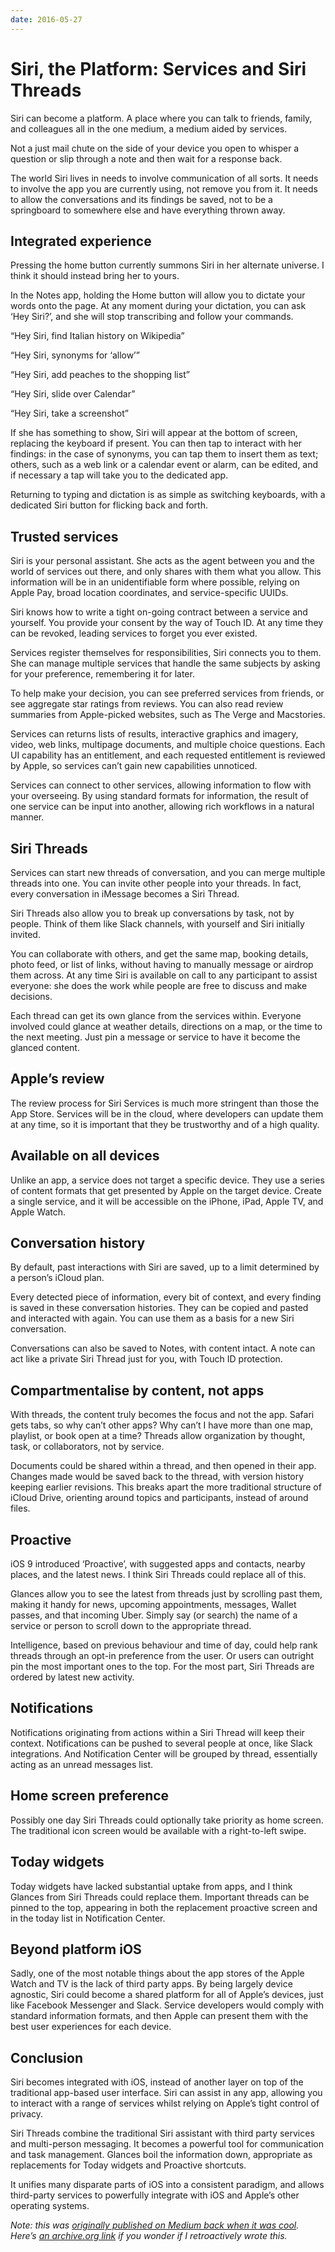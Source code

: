 ```yaml
---
date: 2016-05-27
---
```


# Siri, the Platform: Services and Siri Threads

Siri can become a platform. A place where you can talk to friends, family, and colleagues all in the one medium, a medium aided by services.

Not a just mail chute on the side of your device you open to whisper a question or slip through a note and then wait for a response back.

The world Siri lives in needs to involve communication of all sorts. It needs to involve the app you are currently using, not remove you from it. It needs to allow the conversations and its findings be saved, not to be a springboard to somewhere else and have everything thrown away.

## Integrated experience

Pressing the home button currently summons Siri in her alternate universe. I think it should instead bring her to yours.

In the Notes app, holding the Home button will allow you to dictate your words onto the page. At any moment during your dictation, you can ask ‘Hey Siri?’, and she will stop transcribing and follow your commands.

“Hey Siri, find Italian history on Wikipedia”

“Hey Siri, synonyms for ‘allow’”

“Hey Siri, add peaches to the shopping list”

“Hey Siri, slide over Calendar”

“Hey Siri, take a screenshot”

If she has something to show, Siri will appear at the bottom of screen, replacing the keyboard if present. You can then tap to interact with her findings: in the case of synonyms, you can tap them to insert them as text; others, such as a web link or a calendar event or alarm, can be edited, and if necessary a tap will take you to the dedicated app.

Returning to typing and dictation is as simple as switching keyboards, with a dedicated Siri button for flicking back and forth.

## Trusted services

Siri is your personal assistant. She acts as the agent between you and the world of services out there, and only shares with them what you allow. This information will be in an unidentifiable form where possible, relying on Apple Pay, broad location coordinates, and service-specific UUIDs.

Siri knows how to write a tight on-going contract between a service and yourself. You provide your consent by the way of Touch ID. At any time they can be revoked, leading services to forget you ever existed.

Services register themselves for responsibilities, Siri connects you to them. She can manage multiple services that handle the same subjects by asking for your preference, remembering it for later.

To help make your decision, you can see preferred services from friends, or see aggregate star ratings from reviews. You can also read review summaries from Apple-picked websites, such as The Verge and Macstories.

Services can returns lists of results, interactive graphics and imagery, video, web links, multipage documents, and multiple choice questions. Each UI capability has an entitlement, and each requested entitlement is reviewed by Apple, so services can’t gain new capabilities unnoticed.

Services can connect to other services, allowing information to flow with your overseeing. By using standard formats for information, the result of one service can be input into another, allowing rich workflows in a natural manner.

## Siri Threads

Services can start new threads of conversation, and you can merge multiple threads into one. You can invite other people into your threads. In fact, every conversation in iMessage becomes a Siri Thread.

Siri Threads also allow you to break up conversations by task, not by people. Think of them like Slack channels, with yourself and Siri initially invited.

You can collaborate with others, and get the same map, booking details, photo feed, or list of links, without having to manually message or airdrop them across. At any time Siri is available on call to any participant to assist everyone: she does the work while people are free to discuss and make decisions.

Each thread can get its own glance from the services within. Everyone involved could glance at weather details, directions on a map, or the time to the next meeting. Just pin a message or service to have it become the glanced content.

## Apple’s review

The review process for Siri Services is much more stringent than those the App Store. Services will be in the cloud, where developers can update them at any time, so it is important that they be trustworthy and of a high quality.

## Available on all devices

Unlike an app, a service does not target a specific device. They use a series of content formats that get presented by Apple on the target device. Create a single service, and it will be accessible on the iPhone, iPad, Apple TV, and Apple Watch.

## Conversation history

By default, past interactions with Siri are saved, up to a limit determined by a person’s iCloud plan.

Every detected piece of information, every bit of context, and every finding is saved in these conversation histories. They can be copied and pasted and interacted with again. You can use them as a basis for a new Siri conversation.

Conversations can also be saved to Notes, with content intact. A note can act like a private Siri Thread just for you, with Touch ID protection.

## Compartmentalise by content, not apps

With threads, the content truly becomes the focus and not the app. Safari gets tabs, so why can’t other apps? Why can’t I have more than one map, playlist, or book open at a time? Threads allow organization by thought, task, or collaborators, not by service.

Documents could be shared within a thread, and then opened in their app. Changes made would be saved back to the thread, with version history keeping earlier revisions. This breaks apart the more traditional structure of iCloud Drive, orienting around topics and participants, instead of around files.

## Proactive

iOS 9 introduced ‘Proactive’, with suggested apps and contacts, nearby places, and the latest news. I think Siri Threads could replace all of this.

Glances allow you to see the latest from threads just by scrolling past them, making it handy for news, upcoming appointments, messages, Wallet passes, and that incoming Uber. Simply say (or search) the name of a service or person to scroll down to the appropriate thread.

Intelligence, based on previous behaviour and time of day, could help rank threads through an opt-in preference from the user. Or users can outright pin the most important ones to the top. For the most part, Siri Threads are ordered by latest new activity.

## Notifications

Notifications originating from actions within a Siri Thread will keep their context. Notifications can be pushed to several people at once, like Slack integrations. And Notification Center will be grouped by thread, essentially acting as an unread messages list.

## Home screen preference

Possibly one day Siri Threads could optionally take priority as home screen. The traditional icon screen would be available with a right-to-left swipe.

## Today widgets

Today widgets have lacked substantial uptake from apps, and I think Glances from Siri Threads could replace them. Important threads can be pinned to the top, appearing in both the replacement proactive screen and in the today list in Notification Center.

## Beyond platform iOS

Sadly, one of the most notable things about the app stores of the Apple Watch and TV is the lack of third party apps. By being largely device agnostic, Siri could become a shared platform for all of Apple’s devices, just like Facebook Messenger and Slack. Service developers would comply with standard information formats, and then Apple can present them with the best user experiences for each device.

## Conclusion

Siri becomes integrated with iOS, instead of another layer on top of the traditional app-based user interface. Siri can assist in any app, allowing you to interact with a range of services whilst relying on Apple’s tight control of privacy.

Siri Threads combine the traditional Siri assistant with third party services and multi-person messaging. It becomes a powerful tool for communication and task management. Glances boil the information down, appropriate as replacements for Today widgets and Proactive shortcuts.

It unifies many disparate parts of iOS into a consistent paradigm, and allows third-party services to powerfully integrate with iOS and Apple’s other operating systems.

*Note: this was [originally published on Medium back when it was cool](https://medium.com/@concreteniche/siri-the-new-platform-deec9cc4d5db). Here’s [an archive.org link](https://web.archive.org/web/20170114142820/https://medium.com/@concreteniche/siri-the-new-platform-deec9cc4d5db) if you wonder if I retroactively wrote this.*
